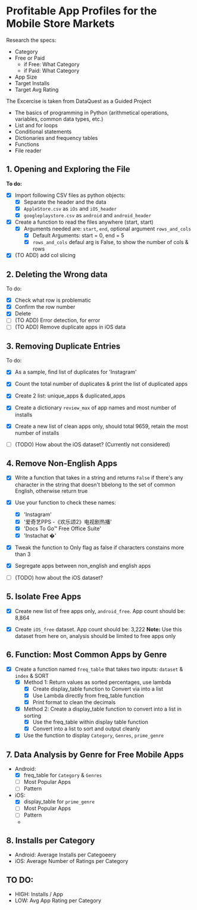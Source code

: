 # Profitable App Profiles for the Mobile Store Markets 

Research the specs:
- Category
- Free or Paid
    - if Free: What Category
    - if Paid: What Category
- App Size
- Target Installs
- Target Avg Rating


The Excercise is taken from DataQuest as a Guided Project

* The basics of programming in Python (arithmetical operations, variables, common data types, etc.)
* List and for loops
* Conditional statements
* Dictionaries and frequency tables
* Functions
* File reader


## 1. Opening and Exploring the File


**To do:**
- [X] Import following CSV files as python objects:
    - [X] Separate the header and the data
    - [X] `AppleStore.csv` as `iOs` and `iOS_header` 
    - [X] `googleplaystore.csv` as `android` and `android_header`
- [X] Create a function to read the files anywhere (start, start)
    - [X] Arguments needed are: `start`, `end`, optional argument `rows_and_cols` 
        - [X] Default Arguments: start = 0, end = 5
        - [X] `rows_and_cols` defaul arg is False, to show the number of cols & rows
- [X] (TO ADD) add col slicing

## 2. Deleting the Wrong data

To do: 
- [X] Check what row is problematic
- [X] Confirm the row number
- [X] Delete
- [ ] (TO ADD) Error detection, for error
- [ ] (TO ADD) Remove duplicate apps in iOS data

## 3. Removing Duplicate Entries

To do:
- [X] As a sample, find list of duplicates for 'Instagram'
- [X] Count the total number of duplicates & print the list of duplicated apps
- [X] Create 2 list: unique_apps & duplicated_apps
- [X] Create a dictionary `review_max` of app names and most number of installs
- [X] Create a new list of clean apps only, should total 9659, retain the most number of installs
- [ ] (TODO) How about the iOS dataset? (Currently not considered)


## 4. Remove Non-English Apps
- [X] Write a function that takes in a string and returns `False` if there's any character in the string that doesn't bbelong to the set of common English, otherwise return true
- [X] Use your function to check these names:
    - [X] 'Instagram'
    - [X] '爱奇艺PPS -《欢乐颂2》电视剧热播'
    - [X] 'Docs To Go™ Free Office Suite'
    - [X] 'Instachat �'
- [X] Tweak the function to Only flag as false if characters constains more than 3
- [X] Segregate apps between non_english and english apps
- [ ] (TODO) how about the iOS dataset?



## 5. Isolate Free Apps
- [X] Create new list of free apps only, `android_free`. App count should be: 8,864
- [X] Create `iOS_free` dataset. App count should be: 3,222
**Note:** Use this dataset from here on, analysis should be limited to free apps only


## 6. Function: Most Common Apps by Genre
- [X] Create a function named `freq_table` that takes two inputs: `dataset` & `index` & SORT
    - [X] Method 1: Return values as sorted percentages, use lambda
        - [X] Create display_table function to Convert via into a list
        - [X] Use Lambda directly from freq_table function
        - [X] Print format to clean the decimals
    - [X] Method 2: Create a display_table function to convert into a list in sorting
        - [X] Use the freq_table within display table function
        - [X] Convert into a list to sort and output cleanly 
    - [X] Use the function to display `Category`, `Genres`, `prime_genre`

## 7. Data Analysis by Genre for Free Mobile Apps
- Android:
    - [X] freq_table for `Category` & `Genres`
    - [ ] Most Popular Apps
    - [ ] Pattern
- iOS:
    - [X] display_table for `prime_genre`
    - [ ] Most Popular Apps
    - [ ] Pattern
    - 

## 8. Installs per Category
- Android: Average Installs per Categoeery
- iOS: Average Number of Ratings per Category



## TO DO:
- HIGH: Installs / App
- LOW: Avg App Rating per Category







